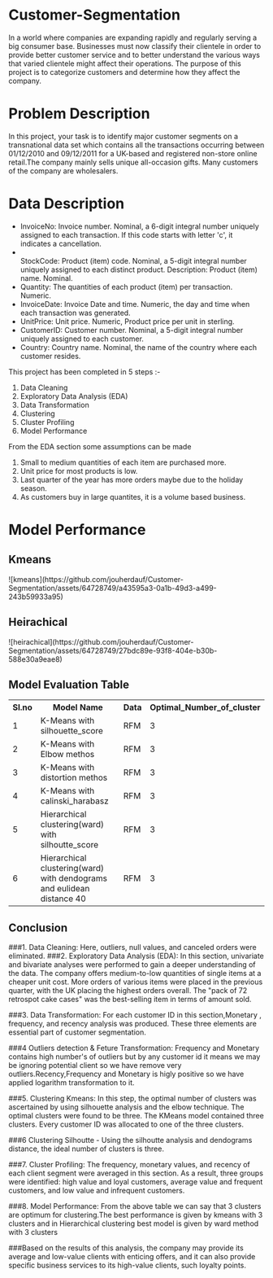 # Customer-Segmentation
<p>In a world where companies are expanding rapidly and regularly serving a big consumer base. Businesses must now classify their clientele in order to provide better customer service and to better understand the various ways that varied clientele might affect their operations. The purpose of this project is to categorize customers and determine how they affect the company.</p>
<h1><b>Problem Description</b></h1>
<p></p>In this project, your task is to identify major customer segments on a transnational data set which contains all the transactions occurring between 01/12/2010 and 09/12/2011 for a UK-based and registered non-store online retail.The company mainly sells unique all-occasion gifts. Many customers of the company are wholesalers.</p>
<h1>Data Description</h1>
<ul>
<li>InvoiceNo: Invoice number. Nominal, a 6-digit integral number uniquely assigned to each transaction. If this code starts with letter 'c', it indicates a cancellation.</li>
<li></li>StockCode: Product (item) code. Nominal, a 5-digit integral number uniquely assigned to each distinct product.
Description: Product (item) name. Nominal.</li>
<li>Quantity: The quantities of each product (item) per transaction. Numeric.</li>
<li>InvoiceDate: Invoice Date and time. Numeric, the day and time when each transaction was generated.</li>
<li>UnitPrice: Unit price. Numeric, Product price per unit in sterling.</li>
<li>CustomerID: Customer number. Nominal, a 5-digit integral number uniquely assigned to each customer.</li>
<li>Country: Country name. Nominal, the name of the country where each customer resides.</li>
</ul>

<p> This project has been completed in 5 steps :-</p>
<ol>
<li>Data Cleaning</li>
<li>Exploratory Data Analysis (EDA)</li>
<li>Data Transformation</li>
<li>Clustering</li>
<li>Cluster Profiling</li>
<li>Model Performance</li>
</ol>

<p>From the EDA section some assumptions can be made</p>
<ol>
<li>Small to medium quantities of each item are purchased more.</li>
<li>Unit price for most products is low.</li>
<li>Last quarter of the year has more orders maybe due to the holiday season.</li>
<li>As customers buy in large quantites, it is a volume based business.</li>
</ol>

<h1>Model Performance</h1>
<h2>Kmeans</h2>
![kmeans](https://github.com/jouherdauf/Customer-Segmentation/assets/64728749/a43595a3-0a1b-49d3-a499-243b59933a95)

<h2>Heirachical</h2>
![heirachical](https://github.com/jouherdauf/Customer-Segmentation/assets/64728749/27bdc89e-93f8-404e-b30b-588e30a9eae8)

<h2>Model Evaluation Table</h2>
<table>
  <tr>
    <th>Sl.no</th>
    <th>Model Name</th>
    <th>Data</th>
    <th>Optimal_Number_of_cluster</th>
  </tr>
  <tr>
    <td>1</td>
    <td>K-Means with silhouette_score </td>
    <td>RFM</td>
    <td>3</td>
  </tr>
  <tr>
    <td>2</td>
    <td>K-Means with Elbow methos </td>
    <td>RFM</td>
    <td>3</td>
  </tr>
    <tr>
    <td>3</td>
    <td> K-Means with distortion methos</td>
    <td>RFM</td>
    <td>3</td>
  </tr>
    <tr>
    <td>4</td>
    <td>K-Means with calinski_harabasz </td>
    <td>RFM</td>
    <td>3</td>
  </tr>
    <tr>
    <td>5</td>
    <td>Hierarchical clustering(ward) with silhoutte_score</td>
    <td>RFM</td>
    <td>3</td>
  </tr>
    <tr>
    <td>6</td>
    <td>Hierarchical clustering(ward) with dendograms and eulidean distance 40</td>
    <td>RFM</td>
    <td>3</td>
  </tr>
</table>

## **Conclusion**


###1. Data Cleaning: Here, outliers, null values, and canceled orders were eliminated.
###2. Exploratory Data Analysis (EDA): In this section, univariate and bivariate analyses were performed to gain a deeper understanding of the data. The company offers medium-to-low quantities of single items at a cheaper unit cost. More orders of various items were placed in the previous quarter, with the UK placing the highest orders overall. The "pack of 72 retrospot cake cases" was the best-selling item in terms of amount sold.

###3. Data Transformation: For each customer ID in this section,Monetary , frequency, and recency analysis was produced. These three elements are essential part of customer segmentation.

###4 Outliers detection & Feture Transformation: Frequency  and Monetary contains high number's of outliers but by any customer id it means we may be ignoring potential client so we have remove very outliers.Recency,Frequency and Monetary is higly positive so we have applied logarithm transformation to it.

###5. Clustering Kmeans: In this step, the optimal number of clusters was ascertained by using silhouette analysis and the elbow technique. The optimal clusters were found to be three. The KMeans model contained three clusters. Every customer ID was allocated to one of the three clusters.

###6 Clustering Silhoutte - Using the silhoutte analysis and dendograms distance, the ideal number of clusters is three.

###7. Cluster Profiling: The frequency, monetary values, and recency of each client segment were averaged in this section. As a result, three groups were identified: high value and loyal customers, average value and frequent customers, and low value and infrequent customers.

###8. Model Performance: From the above table we can say that 3 clusters are optimum for clustering.The best performance is given by kmeans with 3 clusters and in Hierarchical clustering best model is given by ward method with 3 clusters


###Based on the results of this analysis, the company may provide its average and low-value clients with enticing offers, and it can also provide specific business services to its high-value clients, such loyalty points.



